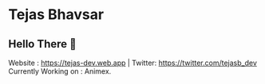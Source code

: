 # Tejas Bhavsar

## Hello There :wave:

Website : https://tejas-dev.web.app | Twitter: https://twitter.com/tejasb_dev
Currently Working on : Animex.

<!--
**tejasbhavsar2000/tejasbhavsar2000** is a ✨ _special_ ✨ repository because its `README.md` (this file) appears on your GitHub profile.

Here are some ideas to get you started:

- 🔭 I’m currently working on ...
- 🌱 I’m currently learning ...
- 👯 I’m looking to collaborate on ...
- 🤔 I’m looking for help with ...
- 💬 Ask me about ...
- 📫 How to reach me: ...
- 😄 Pronouns: ...
- ⚡ Fun fact: ...
-->
